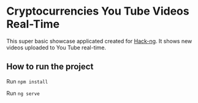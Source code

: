 # Cryptocurrencies You Tube Videos Real-Time

This super basic showcase applicated created for [Hack-ng](https://www.facebook.com/events/1929696537285128/). It shows new videos uploaded to You Tube real-time.

## How to run the project

Run `npm install`

Run `ng serve`
